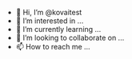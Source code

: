 - 👋 Hi, I’m @kovaitest
- 👀 I’m interested in ...
- 🌱 I’m currently learning ...
- 💞️ I’m looking to collaborate on ...
- 📫 How to reach me ...

<!---
kovaitest/kovaitest is a ✨ special ✨ repository because its `README.md` (this file) appears on your GitHub profile.
You can click the Preview link to take a look at your changes.
--->
